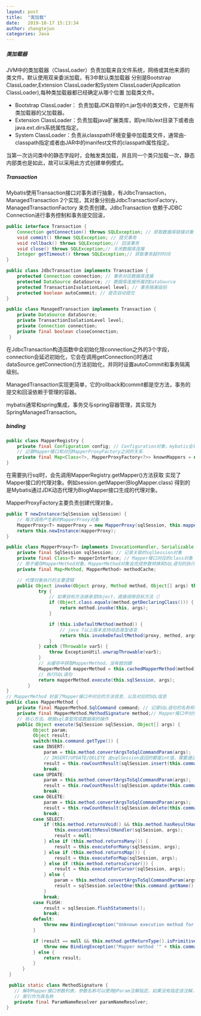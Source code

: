 ```yaml
---
layout: post
title:  "类加载"
date:   2019-10-17 15:13:34
author: zhangtejun
categories: Java
---
```

##### 类加载器
JVM中的类加载器（ClassLoader）负责加载来自文件系统，网络或其他来源的类文件。默认使用双亲委派加载，有3中默认类加载器
分别是Bootstrap ClassLoader,Extension ClassLoader和System ClassLoader(Application ClassLoader),每种类加载器都已经确定从哪个位置
加载类文件。

* Bootstrap ClassLoader： 负责加载JDK自带的rt.jar包中的类文件，它是所有类加载器的父加载器。
* Extension ClassLoader：负责加载java扩展类库，即jre/lib/ext目录下或者由java.ext.dirs系统属性指定。
* System ClassLoader：负责从classpath环境变量中加载类文件，通常由-classpath指定或者由JAR中的manifest文件的classpath属性指定。

当第一次访问类中的静态字段时，会触发类加载，并且同一个类只加载一次，静态内部类也是如此，故可以采用此方式创建单例模式。


##### Transaction
Mybatis使用Transaction接口对事务进行抽象，有JdbcTransaction，ManagedTransaction 2个实现，其对象分别由JdbcTransactionFactory，ManagedTransactionFactory
来负责创建。JdbcTransaction 依赖于JDBC Connection进行事务控制和事务提交回滚，

```java
public interface Transaction {
    Connection getConnection() throws SQLException; // 获取数据库链接对象
    void commit() throws SQLException; // 提交事务
    void rollback() throws SQLException;// 回滚事务
    void close() throws SQLException;// 关闭数据库连接
    Integer getTimeout() throws SQLException;// 获取事务超时时间
}

public class JdbcTransaction implements Transaction {
    protected Connection connection; // 事务对应数据库连接
    protected DataSource dataSource; // 数据库连接所属的DataSource
    protected TransactionIsolationLevel level; // 事务隔离级别
    protected boolean autoCommmit; // 是否自动提交
}

public class ManagedTransaction implements Transaction {
    private DataSource dataSource;
    private TransactionIsolationLevel level;
    private Connection connection;
    private final boolean closeConnection;
 }
```
在JdbcTransaction构造函数中会初始化除connection之外的3个字段，connection会延迟初始化，它会在调用getConnection()时通过
dataSource.getConnection()方法初始化，并同时设置autoCommit和事务隔离级别。

ManagedTransaction实现更简单，它的rollback和commit都是空方法，事务的提交和回滚依赖于管理的容器。

mybatis通常和spring集成，事务交与spring容器管理，其实现为SpringManagedTransaction。


##### binding
```java
public class MapperRegistry {
    private final Configuration config; // Configuration对象，mybatis全局唯一配置
    // 记录Mapper接口和对应MapperProxyFactory之间的关系
    private final Map<Class<?>, MapperProxyFactory<?>> knownMappers = new HashMap();
}
```
在需要执行sql时，会先调用MapperRegistry.getMapper()方法获取 实现了Mapper接口的代理对象。例如session.getMapper(BlogMapper.class)
得到的是Mybatis通过JDK动态代理为BlogMapper接口生成的代理对象。

MapperProxyFactory主要负责创建代理对象，
```java
public T newInstance(SqlSession sqlSession) {
    // 每次调用产生新的MapperProxy对象
    MapperProxy<T> mapperProxy = new MapperProxy(sqlSession, this.mapperInterface, this.methodCache);
    return this.newInstance(mapperProxy);
}

public class MapperProxy<T> implements InvocationHandler, Serializable {
    private final SqlSession sqlSession; // 记录关联的sqlSession对象
    private final Class<T> mapperInterface; // Mapper接口对应的class对象
    // 用于缓存MapperMethod对象，MapperMethod对象会完成参数转换和SQL语句的执行功能
    private final Map<Method, MapperMethod> methodCache;

    // 代理对象执行的主要逻辑
    public Object invoke(Object proxy, Method method, Object[] args) throws Throwable {
            try {
                // 如果目标方法继承至Object，直接调用目标方法（）
                if (Object.class.equals(method.getDeclaringClass())) {
                    return method.invoke(this, args);
                }

                if (this.isDefaultMethod(method)) {
                    // java 7以上版本支持动态类型语言
                    return this.invokeDefaultMethod(proxy, method, args);
                }
            } catch (Throwable var5) {
                throw ExceptionUtil.unwrapThrowable(var5);
            }
            // 从缓存中获取MapperMethod，没有就创建
            MapperMethod mapperMethod = this.cachedMapperMethod(method);
            // 执行SQL语句
            return mapperMethod.execute(this.sqlSession, args);
        }
}
// MapperMethod 封装了Mapper接口中对应的方法信息，以及对应的SQL信息
public class MapperMethod {
    private final MapperMethod.SqlCommand command; // 记录SQL语句的名称和类型
    private final MapperMethod.MethodSignature method;// Mapper接口中对应的方法相关信息
    // 核心方法。根据sql类型完成数据库的操作
    public Object execute(SqlSession sqlSession, Object[] args) {
          Object param;
          Object result;
          switch(this.command.getType()) {
          case INSERT:
              param = this.method.convertArgsToSqlCommandParam(args);
              // INSERT/UPDATE/DELETE 由sqlSession返回的都是int值，需要通过rowCountResult方法将其转换成Mapper接口方法中对应的返回值
              result = this.rowCountResult(sqlSession.insert(this.command.getName(), param));
              break;
          case UPDATE:
              param = this.method.convertArgsToSqlCommandParam(args);
              result = this.rowCountResult(sqlSession.update(this.command.getName(), param));
              break;
          case DELETE:
              param = this.method.convertArgsToSqlCommandParam(args);
              result = this.rowCountResult(sqlSession.delete(this.command.getName(), param));
              break;
          case SELECT:
              if (this.method.returnsVoid() && this.method.hasResultHandler()) {
                  this.executeWithResultHandler(sqlSession, args);
                  result = null;
              } else if (this.method.returnsMany()) {
                  result = this.executeForMany(sqlSession, args);
              } else if (this.method.returnsMap()) {
                  result = this.executeForMap(sqlSession, args);
              } else if (this.method.returnsCursor()) {
                  result = this.executeForCursor(sqlSession, args);
              } else {
                  param = this.method.convertArgsToSqlCommandParam(args);
                  result = sqlSession.selectOne(this.command.getName(), param);
              }
              break;
          case FLUSH:
              result = sqlSession.flushStatements();
              break;
          default:
              throw new BindingException("Unknown execution method for: " + this.command.getName());
          }

          if (result == null && this.method.getReturnType().isPrimitive() && !this.method.returnsVoid()) {
              throw new BindingException("Mapper method '" + this.command.getName() + " attempted to return null from a method with a primitive return type (" + this.method.getReturnType() + ").");
          } else {
              return result;
          }
      }
 }

 public static class MethodSignature {
   // 解析Mapper接口参数列表，参数名称可以使用@Param注解指定，如果没有指定该注解，则使用参数
   // 索引作为其名称
   private final ParamNameResolver paramNameResolver;
}
```
